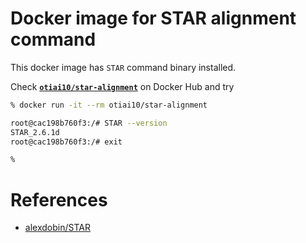 # Docker image for STAR alignment command

This docker image has `STAR` command binary installed.

Check **[`otiai10/star-alignment`](https://hub.docker.com/r/otiai10/star-alignment/)** on Docker Hub and try

```sh
% docker run -it --rm otiai10/star-alignment

root@cac198b760f3:/# STAR --version
STAR_2.6.1d
root@cac198b760f3:/# exit

% 
```

# References

- [alexdobin/STAR](https://github.com/alexdobin/STAR)

